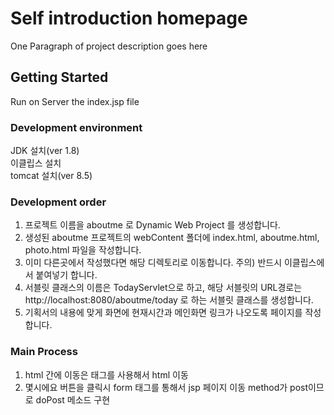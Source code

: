 # Self introduction homepage

One Paragraph of project description goes here

## Getting Started

Run on Server the index.jsp file 

### Development environment

JDK 설치(ver 1.8) <br>
이클립스 설치 <br>
tomcat 설치(ver 8.5) <br>


### Development order

1. 프로젝트 이름을 aboutme 로 Dynamic Web Project 를 생성합니다.
2. 생성된 aboutme 프로젝트의 webContent 폴더에 index.html, aboutme.html, photo.html 파일을 작성합니다.
3. 이미 다른곳에서 작성했다면 해당 디렉토리로 이동합니다. 주의) 반드시 이클립스에서 붙여넣기 합니다.
4. 서블릿 클래스의 이름은 TodayServlet으로 하고, 해당 서블릿의 URL경로는 http://localhost:8080/aboutme/today 로 하는 서블릿 클래스를 생성합니다.
5. 기획서의 내용에 맞게 화면에 현재시간과 메인화면 링크가 나오도록 페이지를 작성합니다.

### Main Process
1. html 간에 이동은 <a> 태그를 사용해서 html 이동
2. 몇시에요 버튼을 클릭시 form 태그를 통해서 jsp 페이지 이동 method가 post이므로 doPost 메소드 구현
  
